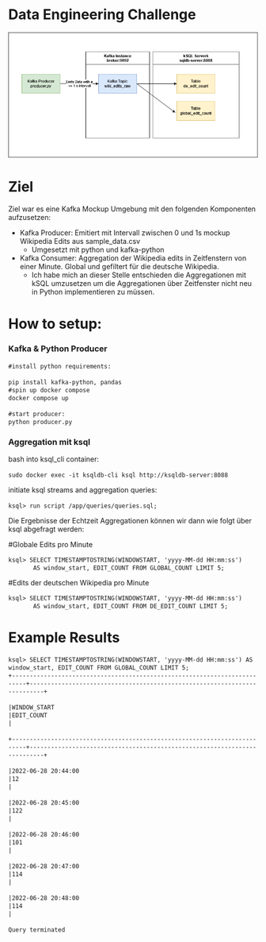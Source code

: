 # Data Engineering Challenge
![Alt text](./chart.png)
# Ziel
Ziel war es eine Kafka Mockup Umgebung mit den folgenden Komponenten aufzusetzen:

- Kafka Producer: Emitiert mit Intervall zwischen 0 und 1s mockup Wikipedia Edits aus sample_data.csv
	- Umgesetzt mit python und kafka-python
- Kafka Consumer: Aggregation der Wikipedia edits in Zeitfenstern von einer Minute. Global und gefiltert für die deutsche Wikipedia.
	- Ich habe mich an dieser Stelle entschieden die Aggregationen mit kSQL umzusetzen um die Aggregationen über Zeitfenster nicht neu in Python implementieren zu müssen.
	

# How to setup:
### Kafka & Python Producer

```
#install python requirements:

pip install kafka-python, pandas
#spin up docker compose
docker compose up

#start producer:
python producer.py
```
### Aggregation mit ksql

bash into ksql_cli container:

`sudo docker exec -it ksqldb-cli ksql http://ksqldb-server:8088`

initiate ksql streams and aggregation queries:

`ksql> run script /app/queries/queries.sql;`

Die Ergebnisse der Echtzeit Aggregationen können wir dann wie folgt über ksql abgefragt werden:

#Globale Edits pro Minute
```
ksql> SELECT TIMESTAMPTOSTRING(WINDOWSTART, 'yyyy-MM-dd HH:mm:ss') 
       AS window_start, EDIT_COUNT FROM GLOBAL_COUNT LIMIT 5;
```

#Edits der deutschen Wikipedia pro Minute
```
ksql> SELECT TIMESTAMPTOSTRING(WINDOWSTART, 'yyyy-MM-dd HH:mm:ss') 
       AS window_start, EDIT_COUNT FROM DE_EDIT_COUNT LIMIT 5;
```
# Example Results
```
ksql> SELECT TIMESTAMPTOSTRING(WINDOWSTART, 'yyyy-MM-dd HH:mm:ss') AS window_start, EDIT_COUNT FROM GLOBAL_COUNT LIMIT 5;
+--------------------------------------------------------------------------+--------------------------------------------------------------------------+

|WINDOW_START                                                              |EDIT_COUNT                                                                |

+--------------------------------------------------------------------------+--------------------------------------------------------------------------+

|2022-06-28 20:44:00                                                       |12                                                                        |

|2022-06-28 20:45:00                                                       |122                                                                       |

|2022-06-28 20:46:00                                                       |101                                                                       |

|2022-06-28 20:47:00                                                       |114                                                                       |

|2022-06-28 20:48:00                                                       |114                                                                       |

Query terminated
```







